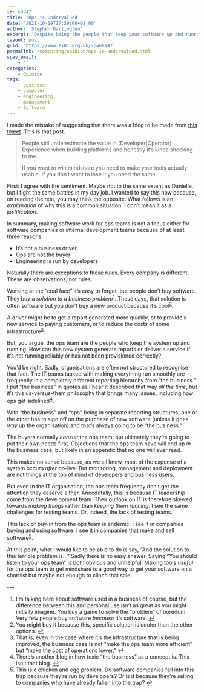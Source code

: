 ```yaml
---
id: 69947
title: 'Ops is undervalued'
date: '2021-10-19T17:39:00+01:00'
author: 'Stephen Darlington'
excerpt: 'Despite being the people that keep your software up and running, ops teams often don’t get the credit they deserve. Why?'
layout: post
guid: 'https://www.zx81.org.uk/?p=69947'
permalink: /computing/opinion/ops-is-undervalued.html
spay_email:
    - ''
categories:
    - Opinion
tags:
    - business
    - computer
    - engineering
    - management
    - Software
---
```


<span style="font-size: revert; font-weight: 400;">I made the mistake of suggesting that there was a blog to be made from </span>[this tweet](https://twitter.com/endocrimes/status/1353735484862836745?s=21)<span style="font-size: revert; font-weight: 400;">. This is that post.</span>

> People still underestimate the value in (Developer|Operator) Experience when building platforms and honestly it’s kinda shocking to me.
> 
> If you want to win mindshare you need to make your tools actually usable. If you don’t want to lose it you need the same.

First: I agree with the sentiment. Maybe not to the same extent as Danielle, but I fight the same battles in my day job. I wanted to say this now because, on reading the rest, you may think the opposite. What follows is an *explanation* of why this is a common situation. I don’t mean it as a *justification*.

In summary, making software work for ops teams is not a focus either for software companies or internal development teams because of at least three reasons:

- It’s not a business driver
- Ops are not the buyer
- Engineering is run by developers

Naturally there are exceptions to these rules. Every company is different. These are observations, not rules.

Working at the “coal face” it’s easy to forget, but people don’t buy software. They buy a *solution to a business problem*<sup>[1](#fn1-27903 "see footnote")</sup>. These days, that solution is often software but you don’t buy a new product because it’s cool<sup>[2](#fn2-27903 "see footnote")</sup>.

A driver might be to get a report generated more quickly, or to provide a new service to paying customers, or to reduce the costs of some infrastructure<sup>[3](#fn3-27903 "see footnote")</sup>.

But, you argue, the ops team are the people who keep the system up and running. How can this new system generate reports or deliver a service if it’s not running reliably or has not been provisioned correctly?

You’d be right. Sadly, organisations are often not structured to recognise that fact. The IT teams tasked with making everything run smoothly are frequently in a completely different reporting hierarchy from “the business.” I put “the business” in quotes as I hear it described that way *all the time*, but it’s this us-versus-them philosophy that brings many issues, including how ops get sidelined<sup>[4](#fn4-27903 "see footnote")</sup>.

With “the business” and “ops” being in separate reporting structures, one or the other has to sign off on the purchase of new software (unless it goes *way* up the organisation) and that’s always going to be “the business.”

The buyers normally *consult* the ops team, but ultimately they’re going to put their own needs first. Objections that the ops team have will end up *in* the business case, but likely in an appendix that no one will ever read.

This makes no sense because, as we all know, most of the expense of a system occurs *after* go-live. But monitoring, management and deployment are not things at the top of mind of developers and business users.

But even in the IT organisation, the ops team frequently don’t get the attention they deserve either. Anecdotally, this is because IT leadership come from the development team. Their outlook on IT is therefore skewed towards *making things* rather than *keeping them running*. I see the same challenges for testing teams. Or, indeed, the lack of testing teams.

This lack of buy-in from the ops team is endemic. I see it in companies buying and using software. I see it in companies that make and sell software<sup>[5](#fn5-27903 "see footnote")</sup>.

At this point, what I would like to be able to do is say, “And the solution to this terrible problem is…” Sadly there is no easy answer. Saying “You should listen to your ops team” is both obvious and unhelpful. Making tools *useful* for the ops team to get mindshare is a good way to get your software on a shortlist but maybe not enough to clinch that sale.

<div class="footnotes">---

1. I’m talking here about software used in a business of course, but the difference between this and personal use isn’t as great as you might initially imagine. You buy a game to solve the “problem” of boredom. Very few people buy software *because* it’s software. [↩︎](#fnr1-27903 "return to article")
2. You might buy it because this, specific solution is cooler than the other options. [↩︎](#fnr2-27903 "return to article")
3. That is, even in the case where it’s the infrastructure that is being improved, the business case is not “make the ops team more efficient” but “make the cost of operations lower.” [↩︎](#fnr3-27903 "return to article")
4. There’s another blog in how toxic “the business” as a concept is. This isn’t that blog. [↩︎](#fnr4-27903 "return to article")
5. This is a chicken and egg problem. Do software companies fall into this trap because they’re run by developers? Or is it because they’re selling to companies who have already fallen into the trap? [↩︎](#fnr5-27903 "return to article")

</div>